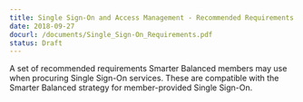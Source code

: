 ```yaml
---
title: Single Sign-On and Access Management - Recommended Requirements
date: 2018-09-27
docurl: /documents/Single_Sign-On_Requirements.pdf
status: Draft
---
```

A set of recommended requirements Smarter Balanced members may use when procuring Single Sign-On services. These are compatible with the Smarter Balanced strategy for member-provided Single Sign-On.
